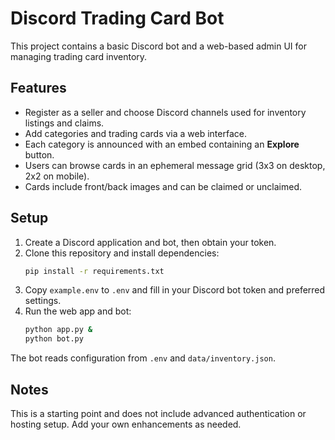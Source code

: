 # Discord Trading Card Bot

This project contains a basic Discord bot and a web-based admin UI for managing trading card inventory.

## Features
- Register as a seller and choose Discord channels used for inventory listings and claims.
- Add categories and trading cards via a web interface.
- Each category is announced with an embed containing an **Explore** button.
- Users can browse cards in an ephemeral message grid (3x3 on desktop, 2x2 on mobile).
- Cards include front/back images and can be claimed or unclaimed.

## Setup
1. Create a Discord application and bot, then obtain your token.
2. Clone this repository and install dependencies:
   ```bash
   pip install -r requirements.txt
   ```
3. Copy `example.env` to `.env` and fill in your Discord bot token and preferred settings.
4. Run the web app and bot:
   ```bash
   python app.py &
   python bot.py
   ```

The bot reads configuration from `.env` and `data/inventory.json`.

## Notes
This is a starting point and does not include advanced authentication or hosting setup. Add your own enhancements as needed.

